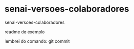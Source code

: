 # senai-versoes-colaboradores
senai-versoes-colaboradores   

readme de exemplo

lembrei do comando: git commit 